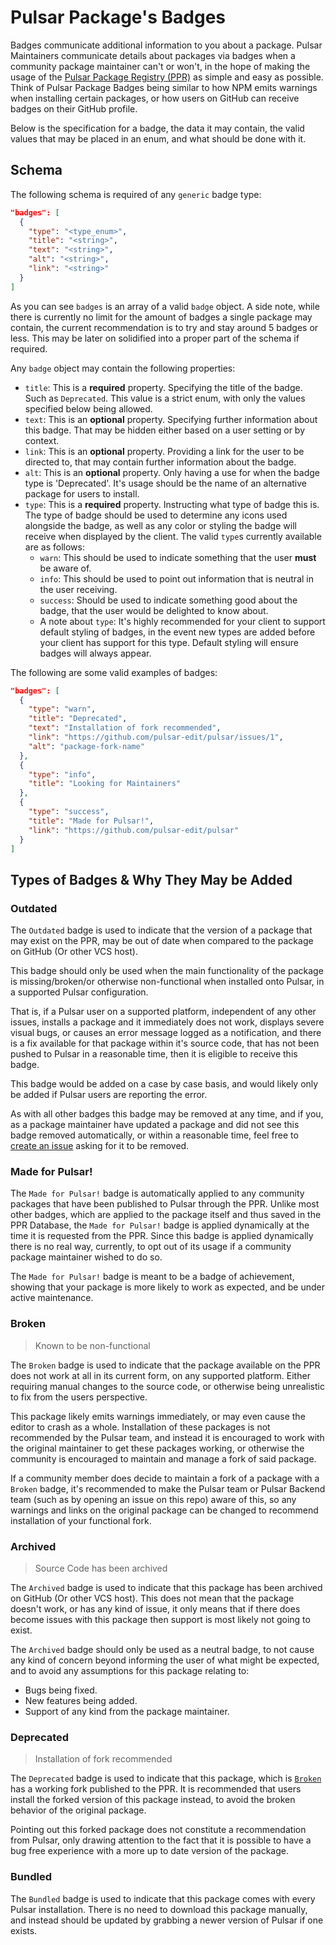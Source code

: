 # Pulsar Package's Badges

Badges communicate additional information to you about a package.
Pulsar Maintainers communicate details about packages via badges when a community package maintainer can't or won't, in the hope of making the usage of the [Pulsar Package Registry (PPR)](./glossary.md) as simple and easy as possible. Think of Pulsar Package Badges being similar to how NPM emits warnings when installing certain packages, or how users on GitHub can receive badges on their GitHub profile.

Below is the specification for a badge, the data it may contain, the valid values that may be placed in an enum, and what should be done with it.

## Schema

The following schema is required of any `generic` badge type:

```json
"badges": [
  {
    "type": "<type_enum>",
    "title": "<string>",
    "text": "<string>",
    "alt": "<string>",
    "link": "<string>"
  }
]
```

As you can see `badges` is an array of a valid `badge` object.
A side note, while there is currently no limit for the amount of badges a single package may contain, the current recommendation is to try and stay around 5 badges or less. This may be later on solidified into a proper part of the schema if required.

Any `badge` object may contain the following properties:

* `title`: This is a **required** property. Specifying the title of the badge. Such as `Deprecated`. This value is a strict enum, with only the values specified below being allowed.
* `text`: This is an **optional** property. Specifying further information about this badge. That may be hidden either based on a user setting or by context.
* `link`: This is an **optional** property. Providing a link for the user to be directed to, that may contain further information about the badge.
* `alt`: This is an **optional** property. Only having a use for when the badge type is 'Deprecated'. It's usage should be the name of an alternative package for users to install.
* `type`: This is a **required** property. Instructing what type of badge this is. The type of badge should be used to determine any icons used alongside the badge, as well as any color or styling the badge will receive when displayed by the client. The valid `type`s currently available are as follows:
  - `warn`: This should be used to indicate something that the user **must** be aware of.
  - `info`: This should be used to point out information that is neutral in the user receiving.
  - `success`: Should be used to indicate something good about the badge, that the user would be delighted to know about.
  - A note about `type`: It's highly recommended for your client to support default styling of badges, in the event new types are added before your client has support for this type. Default styling will ensure badges will always appear.

The following are some valid examples of badges:

```json
"badges": [
  {
    "type": "warn",
    "title": "Deprecated",
    "text": "Installation of fork recommended",
    "link": "https://github.com/pulsar-edit/pulsar/issues/1",
    "alt": "package-fork-name"
  },
  {
    "type": "info",
    "title": "Looking for Maintainers"
  },
  {
    "type": "success",
    "title": "Made for Pulsar!",
    "link": "https://github.com/pulsar-edit/pulsar"
  }
]
```

## Types of Badges & Why They May be Added

### Outdated

The `Outdated` badge is used to indicate that the version of a package that may exist on the PPR, may be out of date when compared to the package on GitHub (Or other VCS host).

This badge should only be used when the main functionality of the package is missing/broken/or otherwise non-functional when installed onto Pulsar, in a supported Pulsar configuration.

That is, if a Pulsar user on a supported platform, independent of any other issues, installs a package and it immediately does not work, displays severe visual bugs, or causes an error message logged as a notification, and there is a fix available for that package within it's source code, that has not been pushed to Pulsar in a reasonable time, then it is eligible to receive this badge.

This badge would be added on a case by case basis, and would likely only be added if Pulsar users are reporting the error.

As with all other badges this badge may be removed at any time, and if you, as a package maintainer have updated a package and did not see this badge removed automatically, or within a reasonable time, feel free to [create an issue](https://github.com/pulsar-edit/package-backend/issues) asking for it to be removed.

### Made for Pulsar!

The `Made for Pulsar!` badge is automatically applied to any community packages that have been published to Pulsar through the PPR. Unlike most other badges, which are applied to the package itself and thus saved in the PPR Database, the `Made for Pulsar!` badge is applied dynamically at the time it is requested from the PPR. Since this badge is applied dynamically there is no real way, currently, to opt out of its usage if a community package maintainer wished to do so.

The `Made for Pulsar!` badge is meant to be a badge of achievement, showing that your package is more likely to work as expected, and be under active maintenance.

### Broken

> Known to be non-functional

The `Broken` badge is used to indicate that the package available on the PPR does not work at all in its current form, on any supported platform. Either requiring manual changes to the source code, or otherwise being unrealistic to fix from the users perspective.

This package likely emits warnings immediately, or may even cause the editor to crash as a whole. Installation of these packages is not recommended by the Pulsar team, and instead it is encouraged to work with the original maintainer to get these packages working, or otherwise the community is encouraged to maintain and manage a fork of said package.

If a community member does decide to maintain a fork of a package with a `Broken` badge, it's recommended to make the Pulsar team or Pulsar Backend team (such as by opening an issue on this repo) aware of this, so any warnings and links on the original package can be changed to recommend installation of your functional fork.

### Archived

> Source Code has been archived

The `Archived` badge is used to indicate that this package has been archived on GitHub (Or other VCS host). This does not mean that the package doesn't work, or has any kind of issue, it only means that if there does become issues with this package then support is most likely not going to exist.

The `Archived` badge should only be used as a neutral badge, to not cause any kind of concern beyond informing the user of what might be expected, and to avoid any assumptions for this package relating to:

  * Bugs being fixed.
  * New features being added.
  * Support of any kind from the package maintainer.

### Deprecated

> Installation of fork recommended

The `Deprecated` badge is used to indicate that this package, which is [`Broken`](#broken) has a working fork published to the PPR. It is recommended that users install the forked version of this package instead, to avoid the broken behavior of the original package.

Pointing out this forked package does not constitute a recommendation from Pulsar, only drawing attention to the fact that it is possible to have a bug free experience with a more up to date version of the package.

### Bundled

The `Bundled` badge is used to indicate that this package comes with every Pulsar installation. There is no need to download this package manually, and instead should be updated by grabbing a newer version of Pulsar if one exists.
